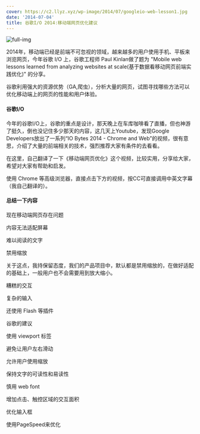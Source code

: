 ```yaml
---
cover: https://c2.llyz.xyz/wp-image/2014/07/googleio-web-lesson1.jpg
date: '2014-07-04'
title: 谷歌I/O 2014:移动端网页优化建议
---
```


![full-img](https://c2.llyz.xyz/wp-image/2014/07/googleio-web-lesson1.jpg)

2014年，移动端已经是前端不可忽视的领域，越来越多的用户使用手机、平板来浏览网页，今年谷歌 I/O 上，谷歌工程师 Paul Kinlan做了题为 "Mobile web lessons learned from analyzing websites at scale(基于数据看移动网页前端实践优化)" 的分享。

谷歌利用强大的资源优势（GA,爬虫），分析大量的网页，试图寻找哪些方法可以优化移动端上的网页的性能和用户体验。

#### 谷歌I/O

今年的谷歌I/O上，谷歌的重点是设计，那天晚上在车库咖啡看了直播，但也神游了挺久，倒也没记住多少那天的内容，这几天上Youtube，发现Google Developers放出了一系列“IO Bytes 2014 - Chrome and Web”的视频，很有意思，介绍了大量的前端相关的技术，强烈推荐大家有条件的去看看。

在这里，自己翻译了一下《移动端网页优化》这个视频，比较实用，分享给大家，希望对大家有帮助和启发。

使用 Chrome 等高级浏览器，直接点击下方的视频，按CC可直接调用中英文字幕（我自己翻译的）。

 

#### 总结一下内容

现在移动端网页存在问题

内容无法适配屏幕

难以阅读的文字

禁用缩放

关于这点，我持保留态度，我们的产品项目中，默认都是禁用缩放的，在做好适配的基础上，一般用户也不会需要用到放大缩小。

糟糕的交互

复杂的输入

还使用 Flash 等插件

谷歌的建议

使用 viewport 标签

避免让用户左右滑动

允许用户使用缩放

保持文字的可读性和易读性

慎用 web font

增加点击、触控区域的交互面积

优化输入框

使用PageSpeed来优化
